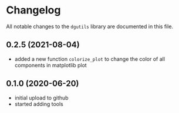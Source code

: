 # Changelog

All notable changes to the `dgutils` library  are documented in this file.

## 0.2.5 (2021-08-04)
- added a new function `colorize_plot` to change the color of all components in
  matplotlib plot

## 0.1.0 (2020-06-20)

- initial upload to github
- started adding tools

